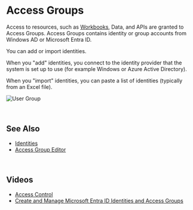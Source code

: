 # Access Groups

Access to resources, such as [Workbooks](../workbooks.md), Data, and APIs are granted to Access Groups. Access Groups contains identity or group accounts from Windows AD or Microsoft Entra ID.

You can add or import identities.

When you "add" identities, you connect to the identity provider that the system is set up to use (for example Windows or Azure Active Directory).

When you "import" identities, you can paste a list of identities (typically from an Excel file).
<br/>



![User Group](https://profitbasedocs.blob.core.windows.net/images/accessgr.png)  


<br/>

## See Also 
* [Identities](identities.md)
* [Access Group Editor](../workbooks/components/accesscontrol/accessgroupman.md)

<br/>

## Videos

* [Access Control](../../videos/accesscontrol.md)
* [Create and Manage Microsoft Entra ID Identities and Access Groups](https://profitbasedocs.blob.core.windows.net/videos/Users%20and%20Permissions%20-%20Create%20and%20Manage%20Azure%20AD%20Users%20and%20User%20Groups.mp4)